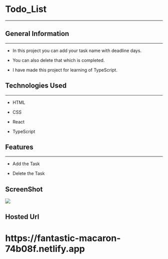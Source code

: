 <h1>Todo_List</h1>
<hr><h2>General Information</h2>
<hr><ul>
<li>In this project you can add your task name with deadline days.</li>
</ul><ul>
<li>You can also delete that which is completed.</li>
</ul><ul>
<li>I have made this project for learning of TypeScript.</li>
</ul><h2>Technologies Used</h2>
<hr><ul>
<li>HTML</li>
</ul><ul>
<li>CSS</li>
</ul><ul>
<li>React</li>
</ul><ul>
<li>TypeScript</li>
</ul><h2>Features</h2>
<hr><ul>
<li>Add the Task</li>
</ul><ul>
<li>Delete the Task</li>
</ul>
<h2>ScreenShot</h2>
<img src="https://i.postimg.cc/3xR5k8vB/Screenshot-48.png"></img>
<br>
<h2>Hosted Url</h2>
<h1>https://fantastic-macaron-74b08f.netlify.app
</h1>
